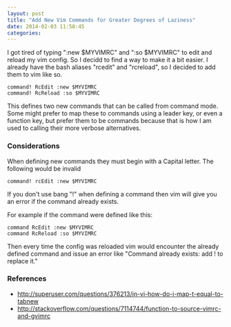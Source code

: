 ```yaml
---
layout: post
title: "Add New Vim Commands for Greater Degrees of Laziness"
date: 2014-02-03 11:58:45
categories:
---
```


I got tired of typing ":new $MYVIMRC" and ":so $MYVIMRC" to edit and reload my
vim config. So I decidd to find a way to make it a bit easier. I already have
the bash aliases "rcedit" and "rcreload", so I decided to add them to vim like
so.

```vim
command! RcEdit :new $MYVIMRC
command! RcReload :so $MYVIMRC
```

This defines two new commands that can be called from command mode. Some might
prefer to map these to commands using a leader key, or even a function key, but
prefer them to be commands because that is how I am used to calling their more
verbose alternatives.

### Considerations

When defining new commands they must begin with a Capital letter. The following
would be invalid

```vim
command! rcEdit :new $MYVIMRC
```

If you don't use bang "!" when defining a command then vim will give you an
error if the command already exists.

For example if the command were defined like this:

```vim
command RcEdit :new $MYVIMRC
command RcReload :so $MYVIMRC
```

Then every time the config was reloaded vim would encounter the already defined
command and issue an error like "Command already exists: add ! to replace it."

### References

* http://superuser.com/questions/376213/in-vi-how-do-i-map-t-equal-to-tabnew
* http://stackoverflow.com/questions/7114744/function-to-source-vimrc-and-gvimrc
